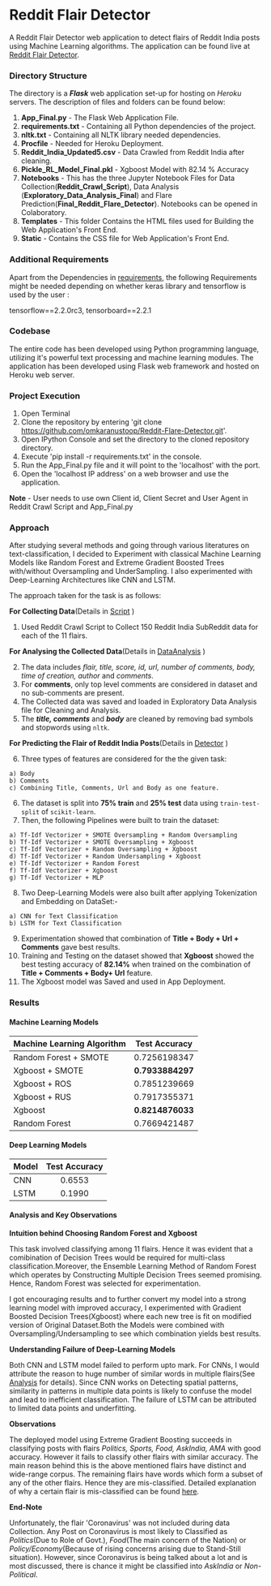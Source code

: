 # Reddit Flair Detector

A Reddit Flair Detector web application to detect flairs of Reddit India posts using Machine Learning algorithms. The application can be found live at [Reddit Flair Detector](https://redditflaredetectorfinal.herokuapp.com/).

### Directory Structure

The directory is a ***Flask*** web application set-up for hosting on *Heroku* servers. The description of files and folders can be found below:

  1. **App_Final.py** - The Flask Web Application File.
  2. **requirements.txt** - Containing all Python dependencies of the project.
  3. **nltk.txt** - Containing all NLTK library needed dependencies.
  4. **Procfile** - Needed for Heroku Deployment.
  5. **Reddit_India_Updated5.csv** - Data Crawled from Reddit India after cleaning.
  7. **Pickle_RL_Model_Final.pkl** - Xgboost Model with 82.14 % Accuracy
  8. **Notebooks** - This has the three Jupyter Notebook Files for Data Collection(**Reddit_Crawl_Script**), Data Analysis    (**Exploratory_Data_Analysis_Final**) and Flare Prediction(**Final_Reddit_Flare_Detector**). Notebooks can be opened in Colaboratory.
  9. **Templates** - This folder Contains the HTML files used for Building the Web Application's Front End.
  10. **Static** - Contains the CSS file for Web Application's Front End.
  
### Additional Requirements
Apart from the Dependencies in [requirements](https://github.com/omkaranustoop/Reddit-Flare-Detector/blob/master/requirements.txt),
the following Requirements might be needed depending on whether keras library and tensorflow is used by the user :

tensorflow==2.2.0rc3, tensorboard==2.2.1

### Codebase

The entire code has been developed using Python programming language, utilizing it's powerful text processing and machine learning modules. The application has been developed using Flask web framework and hosted on Heroku web server.

### Project Execution

  1. Open Terminal
  2. Clone the repository by entering 'git clone https://github.com/omkaranustoop/Reddit-Flare-Detector.git'.
  3. Open IPython Console and set the directory to the cloned repository directory.
  4. Execute 'pip install -r requirements.txt' in the console.
  5. Run the App_Final.py file and it will point to the 'localhost' with the port.
  6. Open the 'localhost IP address' on a web browser and use the application.
  
  **Note** - User needs to use own Client id, Client Secret and User Agent in Reddit Crawl Script and App_Final.py
  
  
### Approach

After studying several methods and going through various literatures on text-classification, I decided to Experiment with classical Machine Learning Models like Random Forest and Extreme Gradient Boosted Trees with/without Oversampling and UnderSampling. I also experimented with Deep-Learning Architectures like CNN and LSTM. 

The approach taken for the task is as follows:

**For Collecting Data**(Details in [Script](https://github.com/omkaranustoop/Reddit-Flare-Detector/blob/master/Notebooks/Reddit_Crawl_Script%20.ipynb) )

  1. Used Reddit Crawl Script to Collect 150 Reddit India SubReddit data for each of the 11 flairs.
 
**For Analysing the Collected Data**(Details in [DataAnalysis](https://github.com/omkaranustoop/Reddit-Flare-Detector/blob/master/Notebooks/Exploratory_Data_Analysis_Final%20.ipynb) )

  2. The data includes *flair, title, score, id, url, number of comments, body, time of creation, author* and *comments*.
  3. For **comments**, only top level comments are considered in dataset and no sub-comments are present.
  4. The Collected data was saved and loaded in Exploratory Data Analysis file for Cleaning and Analysis.
  5. The ***title, comments*** and ***body*** are cleaned by removing bad symbols and stopwords using `nltk`.
  
**For Predicting the Flair of Reddit India Posts**(Details in [Detector](https://github.com/omkaranustoop/Reddit-Flare-Detector/blob/master/Notebooks/Final_Reddit_Flair_Detector.ipynb) )

  6. Three types of features are considered for the the given task:
    
    a) Body
    b) Comments
    c) Combining Title, Comments, Url and Body as one feature.

  6. The dataset is split into **75% train** and **25% test** data using `train-test-split` of `scikit-learn`.
  7. Then, the following Pipelines were built to train the dataset:
    
    a) Tf-Idf Vectorizer + SMOTE Oversampling + Random Oversampling
    b) Tf-Idf Vectorizer + SMOTE Oversampling + Xgboost
    c) Tf-Idf Vectorizer + Random Oversampling + Xgboost
    d) Tf-Idf Vectorizer + Random Undersampling + Xgboost
    e) Tf-Idf Vectorizer + Random Forest
    f) Tf-Idf Vectorizer + Xgboost
    g) Tf-Idf Vectorizer + MLP
    
  8. Two Deep-Learning Models were also built after applying Tokenization and Embedding on DataSet:-
    
    a) CNN for Text Classification
    b) LSTM for Text Classification
    
  9.  Experimentation showed that combination of **Title + Body + Url + Comments** gave best results.
  10. Training and Testing on the dataset showed that **Xgboost** showed the best testing accuracy of **82.14%** when trained on the combination of **Title + Comments + Body+ Url** feature.
  12. The Xgboost model was Saved and used in App Deployment.
    
### Results

#### Machine Learning Models

| Machine Learning Algorithm | Test Accuracy     |
| -------------              |:-----------------:|
| Random Forest + SMOTE      |  0.7256198347     |
| Xgboost + SMOTE            |**0.7933884297**   |
| Xgboost + ROS              |  0.7851239669     |
| Xgboost + RUS              |  0.7917355371     |
| Xgboost                    |**0.8214876033**   |
| Random Forest              |  0.7669421487     |


#### Deep Learning Models

| Model                      | Test Accuracy     |
| -------------              |:-----------------:|
| CNN                        | 0.6553            |
| LSTM                       | 0.1990            |

#### Analysis and Key Observations

**Intuition behind Choosing Random Forest and Xgboost**

This task involved classifying among 11 flairs. Hence it was evident that a comibination of Decision Trees would be required for multi-class classification.Moreover, the Ensemble Learning Method of Random Forest which operates by Constructing Multiple Decision Trees seemed promising. Hence, Random Forest was selected for experimentation.

I got encouraging results and to further convert my model into a strong learning model with improved accuracy, I experimented with Gradient Boosted Decision Trees(Xgboost) where each new tree is fit on modified version of Original Dataset.Both the Models were combined with Oversampling/Undersampling to see which combination yields best results.

**Understanding Failure of Deep-Learning Models**

Both CNN and LSTM model failed to perform upto mark. For CNNs, I would attribute the reason to huge number of similar words in multiple flairs(See [Analysis](https://github.com/omkaranustoop/Reddit-Flare-Detector/blob/master/Notebooks/Exploratory_Data_Analysis_Final%20.ipynb) for details). Since CNN works on Detecting spatial patterns, similarity in patterns in multiple data points is likely to confuse the model and lead to inefficient classification. The failure of LSTM can be attributed to limited data points and underfitting.

**Observations**

The deployed model using Extreme Gradient Boosting succeeds in classifying posts with flairs *Politics, Sports, Food, AskIndia, AMA* with good accuracy. However it fails to classify other flairs with similar accuracy. The main reason behind this is the above mentioned flairs have distinct and wide-range corpus. The remaining flairs have words which form a subset of any of the other flairs. Hence they are mis-classified. Detailed explanation of why a certain flair is mis-classified can be found [here](https://github.com/omkaranustoop/Reddit-Flare-Detector/blob/master/Notebooks/Exploratory_Data_Analysis_Final%20.ipynb).

**End-Note**

Unfortunately, the flair 'Coronavirus' was not included during data Collection. Any Post on Coronavirus is most likely to Classified as *Politics*(Due to Role of Govt.), *Food*(The main concern of the Nation) or *Policy/Economy*(Because of rising concerns arising due to Stand-Still situation). However, since Coronavirus is being talked about a lot and is most discussed, there is chance it might be classified into *AskIndia* or *Non-Political*.

